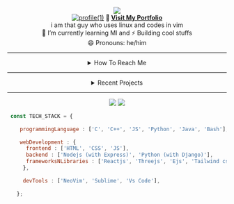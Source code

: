 <!--
**amitanshusahu/amitanshusahu** is a ✨ _special_ ✨ repository because its `README.md` (this file) appears on your GitHub profile.

Here are some ideas to get you started:

- 🔭 I’m currently working on ...
- 🌱 I’m currently learning ...
- 👯 I’m looking to collaborate on ...
- 🤔 I’m looking for help with ...
- 💬 Ask me about ...
- 📫 How to reach me: ...
- 😄 Pronouns: ...
- ⚡ Fun fact: ...
-->
<div align="center" title="designed by the ⚡ Amitanshu Sahu">

[![](https://visitcount.itsvg.in/api?id=amitanshusahu&icon=6&color=0)](https://visitcount.itsvg.in) <br>
[![profile(1)](https://user-images.githubusercontent.com/83657737/220822264-089283cc-17cc-41a9-8dd0-21628768794c.png)](https://github.com/amitanshusahu)
<b>🧿  [ Visit My Portfolio ](https://github.com/amitanshusahu/amitanshusahu/edit/master/README.md) </b> <br>
i am that guy who uses linux and codes in vim <br>
🌱 I’m currently learning Ml and ⚡ Building cool stuffs <br>
😄 Pronouns: he/him <br>

</div>

---

<div align="center"> 
  
  <details> <summary> How To Reach Me </summary>
    <br>
    instagram facebook telegram twitter email
  </details>
  
 --- 
  
  <details> <summary> Recent Projects </summary>
    <br>
    instagram facebook telegram twitter email
  </details>
  
---  
![](https://github-readme-stats.vercel.app/api?username=amitanshusahu&theme=buefy&hide_border=false&include_all_commits=false&count_private=false)
![](https://github-readme-streak-stats.herokuapp.com/?user=amitanshusahu&theme=buefy&hide_border=false)
 
</div>


```javascript
 const TECH_STACK = {
 
    programmingLanguage : ['C', 'C++', 'JS', 'Python', 'Java', 'Bash'],
    
    webDevelopment : {
      frontend : ['HTML', 'CSS', 'JS'],
      backend : ['Nodejs (with Express)', 'Python (with Django)'],
      frameworksNLibraries : ['Reactjs', 'Threejs', 'Ejs', 'Tailwind css', 'Bootstrap'],
     },
     
     devTools : ['NeoVim', 'Sublime', 'Vs Code'],
     
   };
```
 
